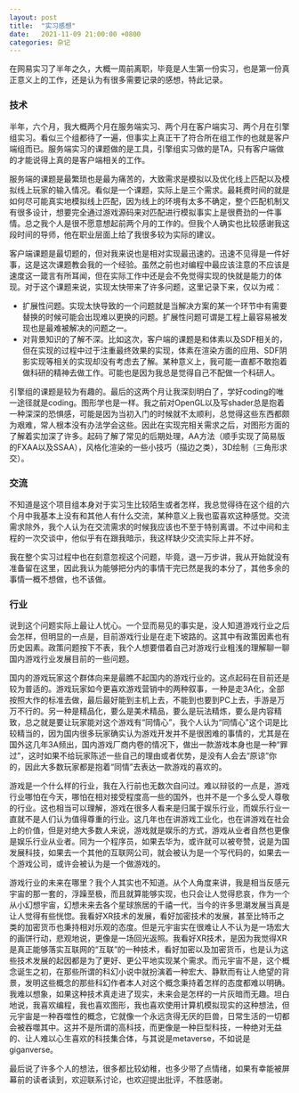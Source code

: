 ```yaml
---
layout: post
title:  "实习感想"
date:   2021-11-09 21:00:00 +0800
categories: 杂记
---
```


在网易实习了半年之久，大概一周前离职，毕竟是人生第一份实习，也是第一份真正意义上的工作，还是认为有很多需要记录的感想，特此记录。



### 技术

半年，六个月，我大概两个月在服务端实习、两个月在客户端实习、两个月在引擎组实习。看似三个组都待了一遍，但事实上真正干了符合所在组工作的也就是客户端组而已。服务端实习的课题做的是工具，引擎组实习做的是TA，只有客户端做的才能说得上真的是客户端相关的工作。

服务端的课题是最繁琐也是最为痛苦的，大致需求是模拟以及优化线上匹配以及模拟线上玩家的输入情况。看似是一个课题，实际上是三个需求。最耗费时间的就是如何尽可能真实地模拟线上匹配，因为线上的环境有太多不确定，整个匹配机制又有很多设计，想要完全通过游戏源码来对匹配进行模拟事实上是很费劲的一件事情。总之我个人是很不愿意想起前两个月的工作的。但我个人确实也比较感谢我这段时间的导师，他在职业层面上给了我很多较为实际的建议。

客户端课题是最切题的，但对我来说也是相对实现最迅速的。迅速不见得是一件好事，这是这次课题教会我的一个经验。虽然之前也对编程中最应该注意的不应该是速度这一箴言有所耳闻，但在实际工作中还是会不免觉得实现的快就是能力的体现。对于这个课题来说，实现太快带来了许多问题，这里记录下来，仅以为戒：

- 扩展性问题。实现太快导致的一个问题就是当解决方案的某一个环节中有需要替换的时候可能会出现难以更换的问题。扩展性问题可谓是工程上最容易被发现也是最难被解决的问题之一。
- 对背景知识的了解不深。比如这次，客户端的课题是和体素以及SDF相关的，但在实现的过程中过于注重最终效果的实现，体素在渲染方面的应用、SDF阴影实现等相关的实现却没有考虑去了解。某种意义上，我可能一直都不敢抱着做科研的精神去做工作。可能也是因为我总是觉得自己不配做一个科研人。

引擎组的课题是较为有趣的。最后的这两个月让我深刻明白了，学好coding的唯一途径就是coding。图形学也是一样。我之前对OpenGL以及写shader总是抱着一种深深的恐惧感，可能是因为当初入门的时候就不太顺利，总觉得这些东西都颇为艰难，常人根本没有办法学会这些。因此在实现完相关需求之后，对图形方面的了解着实加深了许多。起码了解了常见的后期处理，AA方法（顺手实现了简易版的FXAA以及SSAA），风格化渲染的一些小技巧（描边之类），3D绘制（三角形求交）。



### 交流

不知道是这个项目组本身对于实习生比较陌生或者怎样，我总觉得待在这个组的六个月中我基本上没有和其他人有什么交流，某种意义上我也蛮喜欢这种感觉。交流需求除外，我个人认为在交流需求的时候我应该也不至于特别离谱。不过中间和主程的一次交谈中，他似乎有在跟我暗示，我这样缺少交流实际上并不好。

我在整个实习过程中也在刻意忽视这个问题，毕竟，退一万步讲，我从开始就没有准备留在这里，因此我认为能够把分内的事情干完已然是我的本分了，其他多余的事情一概不想做，也不该做。



### 行业

说到这个问题实际上最让人忧心。一个显而易见的事实是，没人知道游戏行业之后会怎样，但明显的一点是，目前游戏行业是在走下坡路的。这其中有政策因素也有历史因素。政策问题按下不表，我个人想要借着自己对游戏行业粗浅的理解聊一聊国内游戏行业发展目前的一些问题。

国内的游戏玩家这个群体向来是最瞧不起国内的游戏行业的。这点起码在目前还是较为普适的。游戏玩家如今更喜欢游戏营销中的两种叙事，一种是走3A化，全部按照大作的标准去做，最后最好能到主机上去，不能到也要到PC上去，手游是万万不行的。另一种是精品化，要么是美术精品，要么是玩法精炼，要么是内容精致，总之就是要让玩家能对这个游戏有“同情心”，我个人认为“同情心”这个词是比较精当的，因为国内很多玩家确实认为游戏开发并不是很困难的事情的，尤其是在国外这几年3A频出，国内游戏厂商内卷的情况下，做出一款游戏本身也是一种“罪过”，这时如果不给玩家陈述一些自己的理由或者优势，是没有人会去“原谅”你的，因此大多数玩家都是抱着“同情”去表达一款游戏的喜欢的。

游戏是一个什么样的行业，我在入行前也无数次自问过。难以辩驳的一点是，游戏行业哪怕在今天，哪怕在相对接受程度高一些的国外，也并不是一个多么受人尊敬的行业。这也相当可以理解，游戏在很多人看来是归属于娱乐行业，而娱乐行业一直就不是人们认为值得尊重的行业。这几年也在讲游戏工业化，也在讲游戏在社会上的价值，但是对绝大多数人来说，游戏就是娱乐的方式，游戏从业者自然也更像是娱乐行业从业者。同为一个程序员，如果去华为，或许就可以被夸赞，说是为国发展科技，如果去一个其他的互联网公司，就会被认为是一个写代码的，如果去一个游戏公司，或许会被认为是一个做游戏的。

游戏行业的未来在哪里？我个人其实也不知道。从个人角度来讲，我是相当反感元宇宙的那一套的，浮躁至极，而且就算能够实现，也只会让人觉得悲哀，作为一个从小幻想宇宙，幻想未来去各个星球旅居的千禧一代，当今的许多思潮发展当真是让人觉得有些恍惚。我看好XR技术的发展，看好加密技术的发展，甚至比特币之类的加密货币也秉持相对乐观的态度。但是元宇宙实在很难让人不认为是一场宏大的画饼行动，悲观地说，更像是一场回光返照。我看好XR技术，是因为我觉得XR是真正能够落实互联网的“互联”的一种技术，看好加密以及加密货币，也是认为这些技术发展的起因都是为了更好、更公平地实现某个需求。而元宇宙不是，这个概念诞生之初，在那些所谓的科幻小说中就扮演着一种宏大、静默而有让人绝望的背景，发明这些概念的那些科幻作者本人对这个概念秉持着怎样的态度都难以明确。我难以想象，如果这种技术真走进了现实，未来会是怎样的一片灰暗而无趣。坦白地说，我喜欢编程，我也喜欢图形，我也喜欢使用计算机模拟现实的这种想法，但元宇宙是一种吞噬性的概念，它就像一个永远贪得无厌的巨兽，日常生活的一切都会被吞噬其中。这并不是所谓的高科技，而更像是一种巨型科技，一种绝对无益的、让人难以心生喜欢的科技集合体，与其说是metaverse，不如说是giganverse。



最后说了许多个人的想法，很多都比较幼稚，也多少带了点情绪，如果有幸能被屏幕前的读者读到，欢迎联系讨论，也欢迎提出批评，不胜感谢。